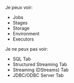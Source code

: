 Je peux voir:
- Jobs
- Stages
- Storage
- Environment
- Executors


Je ne peux pas voir:
- SQL Tab
- Structured Streaming Tab
- Streaming (DStreams) Tab
- JDBC/ODBC Server Tab
